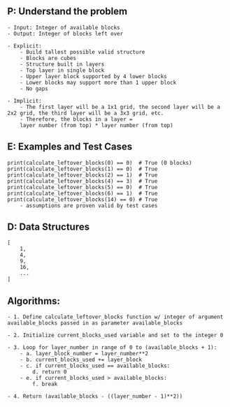 ## P: Understand the problem
    - Input: Integer of available blocks
    - Output: Integer of blocks left over

    - Explicit:
        - Build tallest possible valid structure
        - Blocks are cubes
        - Structure built in layers
        - Top layer in single block
        - Upper layer block supported by 4 lower blocks
        - Lower blocks may support more than 1 upper block
        - No gaps

    - Implicit:
        - The first layer will be a 1x1 grid, the second layer will be a 2x2 grid, the third layer will be a 3x3 grid, etc.
        - Therefore, the blocks in a layer = 
        layer number (from top) * layer number (from top)


## E: Examples and Test Cases
    print(calculate_leftover_blocks(0) == 0)  # True (0 blocks)
    print(calculate_leftover_blocks(1) == 0)  # True
    print(calculate_leftover_blocks(2) == 1)  # True
    print(calculate_leftover_blocks(4) == 3)  # True
    print(calculate_leftover_blocks(5) == 0)  # True
    print(calculate_leftover_blocks(6) == 1)  # True
    print(calculate_leftover_blocks(14) == 0) # True
        - assumptions are proven valid by test cases


## D: Data Structures
    [
        1,
        4,
        9,
        16,
        ...
    ]


## Algorithms:
    
    - 1. Define calculate_leftover_blocks function w/ integer of argument available_blocks passed in as parameter available_blocks

    - 2. Initialize current_blocks_used variable and set to the integer 0 

    - 3. Loop for layer_number in range of 0 to (available_blocks + 1):
        - a. layer_block_number = layer_number**2
        - b. current_blocks_used += layer_block
        - c. if current_blocks_used == available_blocks:
            d. return 0
        - e. if current_blocks_used > available_blocks:
            f. break
    
    - 4. Return (available_blocks - ((layer_number - 1)**2))  